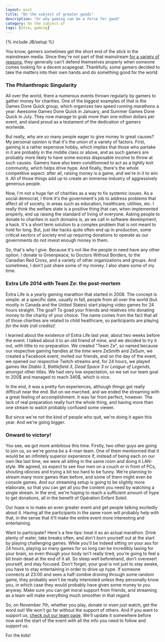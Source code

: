 ```yaml
---
layout: post
title: "On the subject of greater goods"
description: "Or why gaming can be a force for good"
category: On the subject of
tags: [otso, gaming]
---
```

{% include JB/setup %}

You know, gamers sometimes get the short end of the stick in the mainstream media. Since they're not part of that mainstream [for a variety of reasons](http://deliriumcorp.com/2015/07/27/on-the-subject-of-cultural-significance/), they generally can't defend themselves properly when someone comes looking for a decent scapegoat. Thankfully, some gamers decided to take the matters into their own hands and do something good for the world.

<!-- more -->

### The Philanthropic Singularity

All over the world, there a numerous events thrown regularly by gamers to gather money for charities. One of the biggest examples of that is the Games Done Quick group, which organizes two speed running marathons a year: Awesome Games Done Quick in January, and Summer Games Done Quick in July. They now manage to grab more than one million dollars per event, and stand proud as a testament of the dedication of gamers worlwide. 

But really, why are so many people eager to give money to great causes? My personal opinion is that it's the union of a variety of factors. First, gaming is a rather expensive hobby, which implies that those who partake in it are probably in the middle class or above, and as such gamers are probably more likely to have some excess disposable income to throw at such causes. Gamers have also been conditionned to act as a tightly knit community, which helps drive hype. And finally, there's the whole competitive aspect: after all, raising money is a game, and we're in it to win it. All of those things add up to create an immense industry of aggressively generous people. 

Now, I'm not a huge fan of charities as a way to fix systemic issues. As a social democrat, I think it's the government's job to address problems that affect all of society, in areas such as education, healthcare, utilities, etc. I really think the welfare state is a positive thing that can, when implemented properly, end up raising the standard of living of everyone. Asking people to donate to charities in such domains is, as we call in software development, a hack. It's a short term solution to a complex problem that is not meant to hold for long. But, just like hacks quite often end up in production, some critical sectors of society end up requiring donations to operate as our governments do not invest enough money in them.

So, that's why I give. Because it's not like the people in need have any other option. I donate to Greenpeace, to Doctors Without Borders, to the Canadian Red Cross, and a variety of other organizations and groups. And sometimes, I don't just share some of my money. I also share some of my time. 

### Extra Life 2014 with Team Ze: the post-mortem

Extra Life is a yearly gaming marathon that started in 2008. The concept is simple: at a specific date, usually in fall, people from all over the world (but mostly in Canada and the United States) start playing video games for 24 hours straight. The goal? To goad your friends and relatives into donating money to the charity of your choice. The name comes from the fact that all of those charities are related to child healthcare, so participants are playing _for the kids_ (roll credits)!

I learned about the existence of Extra Life last year, about two weeks before the event. I talked about it to an old friend of mine, and we decided to try it out, with little to no preparation. We created "Team Ze", so named because our respective gaming handles at the time were ZeSmith and ZeSum, we created a Facebook event, invited our friends, and on the day of the event, we opened our respective Twitch streams and, for 24 hours, we played games like _Diablo 3_, _Battlefield 3_, _Dead Space 3_ or _League of Legends_, amongst other titles. We had very low expectation, so we set our team goal to 200$ and managed to reach 340$, which is nice.

In the end, it was a pretty fun experiences, although things got really difficult near the end. But on we marched, and we ended the streaming with a great feeling of accomplishment. It was far from perfect, however. The lack of real preparation really hurt the whole thing, and having more than one stream to watch probably confused some viewer. 

But since we're not the kind of people who quit, we're doing it again this year. And we're going bigger.

### Onward to victory!

You see, we got more ambitious this time. Firstly, two other guys are going to join us, so we're gonna be a 4-man team. One of them mentionned that it would be an infinitely superior experience if, instead of being each on our own like last time, we were all sitting in the same room and doing it LAN-style. We agreed, so expect to see four men on a couch or in front of PCs, shouting idiocies and trying a bit too hard to be funny. We're planning to stream many more games than before, and some of them might even be console games. And our streaming setup is going to be slightly more elaborate, so that you can get all you the content you need by watching a single stream. In the end, we're hoping to reach a sufficient amount of hype to get donations, all in the benefit of Opération Enfant Soleil.

Our hope is to make an even greater event and get people talking excitedly about it. Having all the participants in the same room will probably help with that, in the sense that it'll make the entire event more interesting and entertaining.

Want to participate? Here's a few tips: treat it as an actual marathon. Drink plenty of water, take breaks often, and don't burn yourself out at the start by playing challenging games. While you'll be indeed sitting on your ass for 24 hours, playing so many games for so long can be incredibly taxing for your brain, so even though your body isn't really tired, you're going to feel a bit brain dead at the end of it all. So sleep well beforehand, don't overexert yourself, and stay focused. Don't forget, your goal is not just to stay awake, you have to stay entertaining in order to drive up hype. If someone connects at 23:00 and sees a half-zombie droning through some random game, they probably won't be really interested unless they personally know you, in which case they would probably have given some money to you anyway. Make sure you can get moral support from friends, and streaming as a team will make everything much smoother in that regard.

So, on November 7th, whether you play, donate or even just watch, get the word out! We won't go far without the support of others. And if you want to support us, [check out our team page](http://www.extra-life.org/team/ze/). We'll update it somewhere before now and the start of the event with all the info you need to follow and support us.

For the kids!